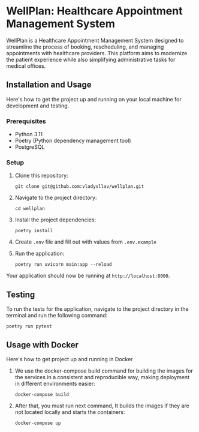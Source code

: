 # WellPlan: Healthcare Appointment Management System

WellPlan is a Healthcare Appointment Management System designed to streamline the process of booking, rescheduling, and managing appointments with healthcare providers. This platform aims to modernize the patient experience while also simplifying administrative tasks for medical offices.

## Installation and Usage

Here's how to get the project up and running on your local machine for development and testing.

### Prerequisites

- Python 3.11
- Poetry (Python dependency management tool)
- PostgreSQL

### Setup

1. Clone this repository:

    ```
    git clone git@github.com:vladysllav/wellplan.git
    ```

2. Navigate to the project directory:

    ```
    cd wellplan
    ```

3. Install the project dependencies:

    ```
    poetry install
    ```

4. Create `.env` file and fill out with values from `.env.example`

5. Run the application:

    ```
    poetry run uvicorn main:app --reload
    ```

Your application should now be running at `http://localhost:8000`.

## Testing

To run the tests for the application, navigate to the project directory in the terminal and run the following command:

    poetry run pytest


## Usage with Docker

Here's how to get project up and running in Docker

1. We use the docker-compose build command for building the images for the services in a consistent and reproducible way, making deployment in different environments easier:
    
    ```
    docker-compose build
    ```

2. After that, you must run next command, It builds the images if they are not located locally and starts the containers:

    ```
    docker-compose up
    ```
    
